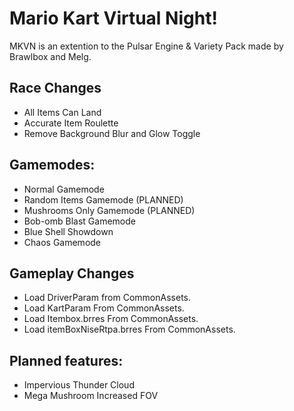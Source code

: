 # Mario Kart Virtual Night!
MKVN is an extention to the Pulsar Engine & Variety Pack made by Brawlbox and Melg.

## Race Changes
* All Items Can Land
* Accurate Item Roulette
* Remove Background Blur and Glow Toggle

## Gamemodes:
* Normal Gamemode
* Random Items Gamemode (PLANNED)
* Mushrooms Only Gamemode (PLANNED)
* Bob-omb Blast Gamemode
* Blue Shell Showdown
* Chaos Gamemode

## Gameplay Changes
* Load DriverParam from CommonAssets.
* Load KartParam From CommonAssets.
* Load Itembox.brres From CommonAssets.
* Load itemBoxNiseRtpa.brres From CommonAssets.

## Planned features:
* Impervious Thunder Cloud
* Mega Mushroom Increased FOV